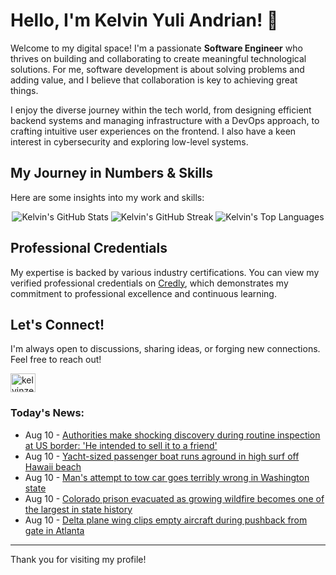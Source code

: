 # Hello, I'm Kelvin Yuli Andrian! 👋

Welcome to my digital space! I'm a passionate **Software Engineer** who thrives on building and collaborating to create meaningful technological solutions. For me, software development is about solving problems and adding value, and I believe that collaboration is key to achieving great things.

I enjoy the diverse journey within the tech world, from designing efficient backend systems and managing infrastructure with a DevOps approach, to crafting intuitive user experiences on the frontend. I also have a keen interest in cybersecurity and exploring low-level systems.

## My Journey in Numbers & Skills

Here are some insights into my work and skills:

<p align="center">
  <img src="https://github-readme-stats.vercel.app/api?username=kelvinzer0&show_icons=true&theme=radical" alt="Kelvin's GitHub Stats" />
  <img src="https://github-readme-streak-stats.herokuapp.com/?user=kelvinzer0&theme=radical" alt="Kelvin's GitHub Streak" />
  <img src="https://github-readme-stats.vercel.app/api/top-langs/?username=kelvinzer0&layout=compact&theme=radical" alt="Kelvin's Top Languages" />
</p>

## Professional Credentials

My expertise is backed by various industry certifications. You can view my verified professional credentials on [Credly](https://www.credly.com/users/kelvin-yuli-andrian/badges), which demonstrates my commitment to professional excellence and continuous learning.

## Let's Connect!

I'm always open to discussions, sharing ideas, or forging new connections. Feel free to reach out!

<p align="left">
    <a href="https://linkedin.com/in/kelvinzero" target="blank"><img align="center" src="https://cdn.jsdelivr.net/npm/simple-icons@3.0.1/icons/linkedin.svg" alt="kelvinzero" height="30" width="40" /></a>
</p>

### Today's News:

<!-- feed start -->
- Aug 10 - [Authorities make shocking discovery during routine inspection at US border: 'He intended to sell it to a friend'](https://www.yahoo.com/news/articles/authorities-shocking-discovery-during-routine-224500387.html)
- Aug 10 - [Yacht-sized passenger boat runs aground in high surf off Hawaii beach](https://www.yahoo.com/news/articles/yacht-sized-passenger-boat-runs-215901683.html)
- Aug 10 - [Man's attempt to tow car goes terribly wrong in Washington state](https://www.yahoo.com/news/videos/mans-attempt-tow-car-goes-213925571.html)
- Aug 10 - [Colorado prison evacuated as growing wildfire becomes one of the largest in state history](https://www.yahoo.com/news/articles/colorado-prison-evacuated-growing-wildfire-205633094.html)
- Aug 10 - [Delta plane wing clips empty aircraft during pushback from gate in Atlanta](https://www.yahoo.com/news/articles/delta-plane-wing-clips-empty-191516805.html)
<!-- feed end -->

---

Thank you for visiting my profile!